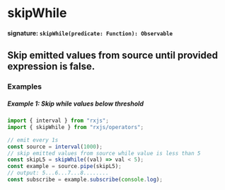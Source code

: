 # skipWhile

#### signature: `skipWhile(predicate: Function): Observable`

## Skip emitted values from source until provided expression is false.

### Examples

##### Example 1: Skip while values below threshold

```js
import { interval } from "rxjs";
import { skipWhile } from "rxjs/operators";

// emit every 1s
const source = interval(1000);
// skip emitted values from source while value is less than 5
const skipL5 = skipWhile((val) => val < 5);
const example = source.pipe(skipL5);
// output: 5...6...7...8........
const subscribe = example.subscribe(console.log);
```